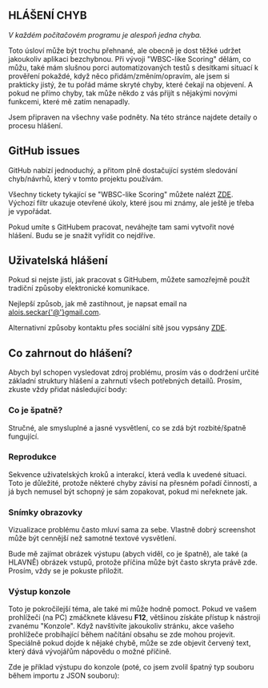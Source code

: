 ## HLÁŠENÍ CHYB

_V každém počítačovém programu je alespoň jedna chyba._

Toto úsloví může být trochu přehnané, ale obecně je dost těžké udržet jakoukoliv aplikaci bezchybnou. Při vývoji "WBSC-like Scoring" dělám, co můžu, také mám slušnou porci automatizovaných testů s desítkami situací k prověření pokaždé, když něco přidám/změním/opravím, ale jsem si prakticky jistý, že tu pořád máme skryté chyby, které čekají na objevení. A pokud ne přímo chyby, tak může někdo z vás přijít s nějakými novými funkcemi, které mě zatím nenapadly.

Jsem připraven na všechny vaše podněty. Na této stránce najdete detaily o procesu hlášení.

## GitHub issues

GitHub nabízí jednoduchý, a přitom plně dostačující systém sledování chyb/návrhů, který v tomto projektu používám.

Všechny tickety tykající se "WBSC-like Scoring" můžete nalézt [ZDE](https://github.com/AloisSeckar/WBSC-Scoring/issues). Výchozí filtr ukazuje otevřené úkoly, které jsou mi známy, ale ještě je třeba je vypořádat.

Pokud umíte s GitHubem pracovat, neváhejte tam sami vytvořit nové hlášení. Budu se je snažit vyřídit co nejdříve.

## Uživatelská hlášení

Pokud si nejste jisti, jak pracovat s GitHubem, můžete samozřejmě použít tradiční způsoby elektronické komunikace.

Nejlepší způsob, jak mě zastihnout, je napsat email na [alois.seckar{'@'}gmail.com](mailto:alois.seckar{'@'}gmail.com).

Alternativní způsoby kontaktu přes sociální sítě jsou vypsány [ZDE](http://alois-seckar.cz/).

## Co zahrnout do hlášení?

Abych byl schopen vysledovat zdroj problému, prosím vás o dodržení určité základní struktury hlášení a zahrnutí všech potřebných detailů. Prosím, zkuste vždy přidat následující body:

### Co je špatně?

Stručné, ale smysluplné a jasné vysvětlení, co se zdá být rozbité/špatně fungující.

### Reprodukce

Sekvence uživatelských kroků a interakcí, která vedla k uvedené situaci. Toto je důležité, protože některé chyby závisí na přesném pořadí činností, a já bych nemusel být schopný je sám zopakovat, pokud mi neřeknete jak.

### Snímky obrazovky

Vizualizace problému často mluví sama za sebe. Vlastně dobrý screenshot může být cennější než samotné textové vysvětlení.

Bude mě zajímat obrázek výstupu (abych viděl, co je špatně), ale také (a HLAVNĚ) obrázek vstupů, protože příčina může být často skryta právě zde. Prosím, vždy se je pokuste přiložit.

### Výstup konzole

Toto je pokročilejší téma, ale také mi může hodně pomoct. Pokud ve vašem prohlížeči (na PC) zmáčknete klávesu **F12**, většinou získáte přístup k nástroji zvanému "Konzole". Když navštívíte jakoukoliv stránku, akce vašeho prohlížeče probíhající během načítání obsahu se zde mohou projevit. Speciálně pokud dojde k nějaké chybě, může se zde objevit červený text, který dává vývojářům nápovědu o možné příčině.

Zde je příklad výstupu do konzole (poté, co jsem zvolil špatný typ souboru během importu z JSON souboru):

<div>
<article-image src="report-console.png" alt="" css="w-full md:w-[768px]" />
</div>
